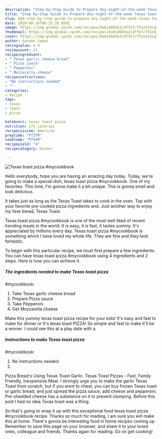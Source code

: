 ```yaml
---
description: "Step-by-Step Guide to Prepare Any-night-of-the-week Texas toast pizza #mycookbook"
title: "Step-by-Step Guide to Prepare Any-night-of-the-week Texas toast pizza #mycookbook"
slug: 666-step-by-step-guide-to-prepare-any-night-of-the-week-texas-toast-pizza-mycookbook
date: 2020-08-16T06:25:29.958Z
image: https://img-global.cpcdn.com/recipes/8a814603e2c4ffef/751x532cq70/texas-toast-pizza-mycookbook-recipe-main-photo.jpg
thumbnail: https://img-global.cpcdn.com/recipes/8a814603e2c4ffef/751x532cq70/texas-toast-pizza-mycookbook-recipe-main-photo.jpg
cover: https://img-global.cpcdn.com/recipes/8a814603e2c4ffef/751x532cq70/texas-toast-pizza-mycookbook-recipe-main-photo.jpg
author: Gordon James
ratingvalue: 4.9
reviewcount: 13
recipeingredient:
- " Texas garlic cheese bread"
- " Pizza sauce"
- " Pepperoni"
- " Mozzarella cheese"
recipeinstructions:
- "No instructions needed"
- ""
categories:
- Recipe
tags:
- texas
- toast
- pizza

katakunci: texas toast pizza 
nutrition: 171 calories
recipecuisine: American
preptime: "PT37M"
cooktime: "PT54M"
recipeyield: "4"
recipecategory: Dinner

---
```



![Texas toast pizza
#mycookbook](https://img-global.cpcdn.com/recipes/8a814603e2c4ffef/751x532cq70/texas-toast-pizza-mycookbook-recipe-main-photo.jpg)

Hello everybody, hope you are having an amazing day today. Today, we're going to make a special dish, texas toast pizza
#mycookbook. One of my favorites. This time, I'm gonna make it a bit unique. This is gonna smell and look delicious.

It takes just as long as the Texas Toast takes to cook in the oven. Top with your favorite pre-cooked pizza ingredients and. Just another way to enjoy my fave bread, Texas Toast.

Texas toast pizza
#mycookbook is one of the most well liked of recent trending meals in the world. It is easy, it is fast, it tastes yummy. It's appreciated by millions every day. Texas toast pizza
#mycookbook is something which I have loved my whole life. They are fine and they look fantastic.


To begin with this particular recipe, we must first prepare a few ingredients. You can have texas toast pizza
#mycookbook using 4 ingredients and 2 steps. Here is how you can achieve it.

<!--inarticleads1-->

##### The ingredients needed to make Texas toast pizza
#mycookbook:

1. Take  Texas garlic cheese bread
1. Prepare  Pizza sauce
1. Take  Pepperoni
1. Get  Mozzarella cheese


Make this yummy texas toast pizza recipe for your kids! It&#39;s easy and fast to make for dinner or It&#39;s texas toast PIZZA! So simple and fast to make it&#39;ll be a winner. I could see this at a play date with a. 

<!--inarticleads2-->

##### Instructions to make Texas toast pizza
#mycookbook:

1. No instructions needed
1. 


Pizza Bread&#39;s Using Texas Toast Garlic. Texas Toast Pizzas - Fast, Family Friendly, Inexpensive Meal. I strongly urge you to make the garlic Texas Toast from scratch, but if you want to cheat, you can buy frozen Texas toast or garlic bread, and just spread the pizza sauce, add cheese and pepperoni. Pre-shedded cheese has a substance on it to prevent clumping. Before this post I had no idea Texas toast was a thing. 

So that's going to wrap it up with this exceptional food texas toast pizza
#mycookbook recipe. Thanks so much for reading. I am sure you will make this at home. There's gonna be interesting food in home recipes coming up. Remember to save this page on your browser, and share it to your loved ones, colleague and friends. Thanks again for reading. Go on get cooking!
